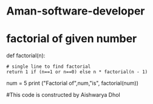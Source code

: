 # Aman-software-developer
# factorial of given number
 
def factorial(n):
 
    # single line to find factorial
    return 1 if (n==1 or n==0) else n * factorial(n - 1)
 
 

num = 5
print ("Factorial of",num,"is",
      factorial(num))
 
#This code is constructed by Aishwarya Dhol
